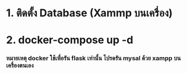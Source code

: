 # 1. ติดตั้ง Database (Xammp บนเครื่อง)

# 2. docker-compose up -d

### หมายเหตุ docker ใช้เพื่อรัน flask เท่านั้น โปรดรัน mysal ด้วย xampp บนเครื่องตนเอง
